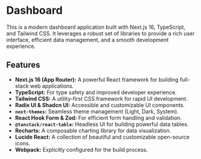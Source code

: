 # Dashboard

This is a modern dashboard application built with Next.js 16, TypeScript, and Tailwind CSS. It leverages a robust set of libraries to provide a rich user interface, efficient data management, and a smooth development experience.

## Features

-   **Next.js 16 (App Router):** A powerful React framework for building full-stack web applications.
-   **TypeScript:** For type safety and improved developer experience.
-   **Tailwind CSS:** A utility-first CSS framework for rapid UI development.
-   **Radix UI & Shadcn UI:** Accessible and customizable UI components.
-   **`next-themes`:** Seamless theme management (Light, Dark, System).
-   **React Hook Form & Zod:** For efficient form handling and validation.
-   **`@tanstack/react-table`:** Headless UI for building powerful data tables.
-   **Recharts:** A composable charting library for data visualization.
-   **Lucide React:** A collection of beautiful and customizable open-source icons.
-   **Webpack:** Explicitly configured for the build process.
